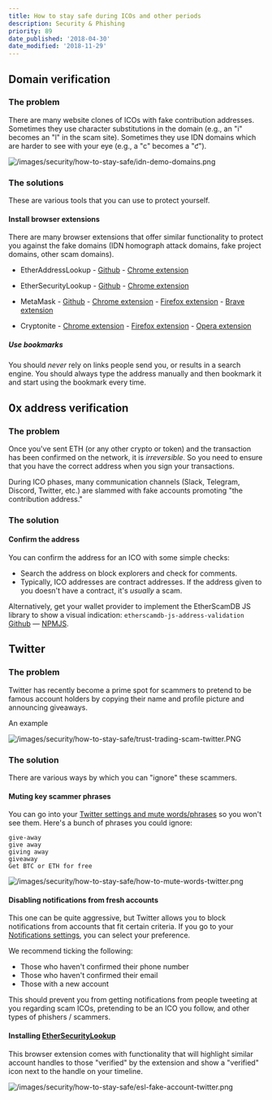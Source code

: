 ```yaml
---
title: How to stay safe during ICOs and other periods
description: Security & Phishing
priority: 89
date_published: '2018-04-30'
date_modified: '2018-11-29'
---
```


## Domain verification

### The problem

There are many website clones of ICOs with fake contribution addresses. Sometimes they use character substitutions in
the domain (e.g., an "i" becomes an "l" in the scam site). Sometimes they use IDN domains which are harder to see with your eye
(e.g., a "c" becomes a "ƈ").

![/images/security/how-to-stay-safe/idn-demo-domains.png](/images/security/how-to-stay-safe/idn-demo-domains.png)

### The solutions

These are various tools that you can use to protect yourself.

#### Install browser extensions

There are many browser extensions that offer similar functionality to protect you against the fake domains (IDN homograph
attack domains, fake project domains, other scam domains).

* EtherAddressLookup - 
[Github](https://github.com/409H/EtherAddressLookup) - 
[Chrome extension](https://chrome.google.com/webstore/detail/etheraddresslookup/pdknmigbbbhmllnmgdfalmedcmcefdfn)

* EtherSecurityLookup - 
[Github](https://github.com/409H/EtherSecurityLookup) - 
[Chrome extension](https://chrome.google.com/webstore/detail/ethersecuritylookup/bhhfhgpgmifehjdghlbbijjaimhmcgnf)

* MetaMask - 
[Github](https://github.com/MetaMask/metamask-extension) - 
[Chrome extension](https://chrome.google.com/webstore/detail/metamask/nkbihfbeogaeaoehlefnkodbefgpgknn) - 
[Firefox extension](https://addons.mozilla.org/en-US/firefox/addon/ether-metamask/) -
[Brave extension](https://brave.com/)

* Cryptonite -
[Chrome extension](https://chrome.google.com/webstore/detail/cryptonite-by-metacert/keghdcpemohlojlglbiegihkljkgnige) -
[Firefox extension](https://addons.mozilla.org/en-US/firefox/addon/cryptonite-by-metacert/) -
[Opera extension](https://addons.opera.com/en/extensions/details/cryptonite-by-metacert/)

##### Use bookmarks

You should *never* rely on links people send you, or results in a search engine. You should always type the address manually
and then bookmark it and start using the bookmark every time.

## 0x address verification

### The problem

Once you've sent ETH (or any other crypto or token) and the transaction has been confirmed on the network, it is *irreversible*. So you need to ensure that
you have the correct address when you sign your transactions.

During ICO phases, many communication channels (Slack, Telegram, Discord, Twitter, etc.) are slammed with fake accounts
promoting "the contribution address."

### The solution

#### Confirm the address

You can confirm the address for an ICO with some simple checks:

* Search the address on block explorers and check for comments.
* Typically, ICO addresses are contract addresses. If the address given to you doesn't have a contract, it's *usually* a scam.

Alternatively, get your wallet provider to implement the EtherScamDB JS library to show a visual indication: `etherscamdb-js-address-validation` [Github](https://github.com/409H/etherscamdb-js-address-validation#etherscamdb-js-address-validation-package) &mdash; [NPMJS](https://www.npmjs.com/package/etherscamdb-js-address-validation).

## Twitter

### The problem

Twitter has recently become a prime spot for scammers to pretend to be famous account holders by copying their name and 
profile picture and announcing giveaways.

An example

![/images/security/how-to-stay-safe/trust-trading-scam-twitter.PNG](/images/security/how-to-stay-safe/trust-trading-scam-twitter.PNG)

### The solution

There are various ways by which you can "ignore" these scammers.

#### Muting key scammer phrases

You can go into your [Twitter settings and mute words/phrases](https://twitter.com/settings/muted_keywords) so you won't see them. Here's a bunch of phrases you could ignore:

```text
give-away
give away
giving away
giveaway
Get BTC or ETH for free
``` 

![/images/security/how-to-stay-safe/how-to-mute-words-twitter.png](/images/security/how-to-stay-safe/how-to-mute-words-twitter.png)

#### Disabling notifications from fresh accounts

This one can be quite aggressive, but Twitter allows you to block notifications from accounts that fit certain
criteria. If you go to your [Notifications settings](https://twitter.com/settings/notifications_timeline), you can select
your preference.

We recommend ticking the following:

* Those who haven't confirmed their phone number
* Those who haven't confirmed their email
* Those with a new account

This should prevent you from getting notifications from people tweeting at you regarding scam ICOs, pretending to be an
ICO you follow, and other types of phishers / scammers.

#### Installing [EtherSecurityLookup](https://github.com/409H/EtherSecurityLookup#ethersecuritylookup)

This browser extension comes with functionality that will highlight similar account handles to those "verified" by the 
extension and show a "verified" icon next to the handle on your timeline.

![/images/security/how-to-stay-safe/esl-fake-account-twitter.png](/images/security/how-to-stay-safe/esl-fake-account-twitter.png)
